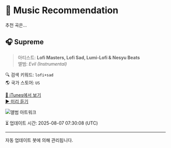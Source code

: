
# 🎵 Music Recommendation

추천 곡은...

## 🎧 Supreme  
> 아티스트: **Lofi Masters, Lofi Sad, Lumi-Lofi & Nesyu Beats**  
> 앨범: _Evil (Instrumental)_  

🔍 검색 키워드: `lofi+sad`  
🌎 국가 스토어: `US`

[🔗 iTunes에서 보기](https://music.apple.com/us/album/supreme/1462819606?i=1462819889&uo=4)  
[▶️ 미리 듣기](https://audio-ssl.itunes.apple.com/itunes-assets/AudioPreview115/v4/ea/53/89/ea5389a2-115e-61d7-dffd-b91f83666e49/mzaf_1196675407796529803.plus.aac.p.m4a)

![앨범 아트워크](https://is1-ssl.mzstatic.com/image/thumb/Music113/v4/0d/8a/76/0d8a7621-9f07-9793-2b7c-7bbce4dc467d/018736733796_cover.jpg/100x100bb.jpg)

⏳ 업데이트 시간: 2025-08-07 07:30:08 (UTC)

---
자동 업데이트 봇에 의해 관리됩니다.
